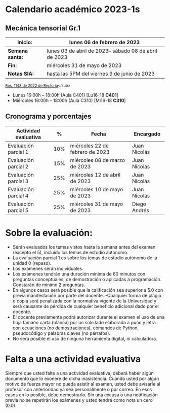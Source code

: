 # Calendario académico 2023-1s

## Mecánica tensorial Gr.1
| **Inicio:**               | lunes 06 de febrero de 2023                                     |
| ---                       | ---                                                             |
| **Semana santa:**         | lunes 03 de abril de 2023– sábado 08 de abril de 2023           |
| **Fin:**                  | miércoles 31 de mayo de 2023                                    |
| **Notas SIA:**            | hasta las 5PM del viernes 9 de junio de 2023                    |

<sub>[Res. 1148 de 2022 de Rectoría]([http://www.legal.unal.edu.co/rlunal/home/doc.jsp?d_i=99433](http://dama.manizales.unal.edu.co/wp-content/uploads/2023/01/1148-calendario.pdf))</sub>

- Lunes      16:00h – 18:00h (Aula C401) [Lu16-18 **C401**]
- Miércoles  16:00h – 18:00h (Aula C310) [Mi16-18 **C310**]


## Cronograma y porcentajes

| **Actividad evaluativa** | **%** | **Fecha**                       | **Encargado**|
| ---                      | ---   | ---                             | ---          |
| Evaluación parcial 1     | 10%   | miércoles 22 de febrero de 2023 | Juan Nicolás |
| Evaluación parcial 2     | 15%   | miércoles 08 de marzo de 2023   | Juan Nicolás |
| Evaluación parcial 3     | 25%   | miércoles 12 de abril de 2023   | Juan Nicolás |
| Evaluación parcial 4     | 25%   | miércoles 10 de mayo de 2023    | Juan Nicolás |
| Evaluación parcial 5     | 25%   | miércoles 31 de mayo de 2023    | Diego Andrés |

# Sobre la evaluación:
- Serán evaluados los temas vistos hasta la semana antes del examen (excepto el 5), incluido los temas de estudio autónomo.
- La evaluación parcial 1 es sobre los temas de estudio autónomo de la unidad 0 (repaso).
- Los exámenes serán individuales.
- Los exámenes tendrán una duración mínima de 60 minutos con preguntas conceptuales, de demostración o aplicadas a programación. Constarán de mínimo 2 preguntas.
- En algunos casos será posible que la calificación sea superior a 5.0 con previa manifestación por parte del docente.
-Cualquier forma de plagio o copia será penalizada con la normativa vigente de la Universidad y será causante de pérdida de cualquier beneficio adicional dado por el docente.
- El docente previamente podrá autorizar durante el examen el uso de una hoja tamaño carta (blanca) por un solo lado elaborada a puño y letra con ecuaciones (no demostraciones), comandos de Python, pseudocódigo y palabras claves (no párrafos). 
- No será posible el uso de ninguna herramienta digital, ni calculadora.

# Falta a una actividad evaluativa
Siempre que usted falte a una actividad evaluativa, deberá haber algún documento que lo exonere de dicha inasistencia. Cuando usted por algún motivo de fuerza mayor no pueda asistir al examen, usted debe avisarle al profesor con anterioridad ya sea personalmente o por correo. En esos casos en lo posible, debe demostrarlo. Sin una excusa o una notificación previa no se repetirán los exámenes y usted tendrá como nota un cero (0.0).
